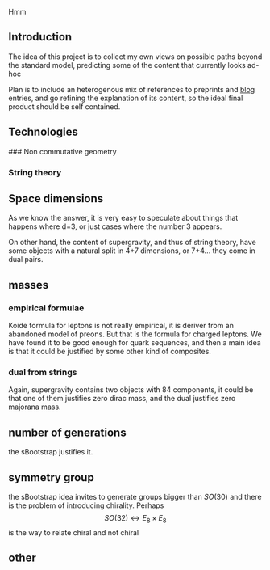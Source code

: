 Hmm

## Introduction
The idea of this project is to collect my own views on possible paths beyond the standard model,
predicting some of the content that currently looks ad-hoc

Plan is to include an heterogenous mix of references to preprints and [blog](https://a.rivero.nom.es/) entries,
and go refining the explanation of its content, so the ideal final product should be
self contained.

## Technologies 

### Non commutative geometry

### String theory

## Space dimensions
As we know the answer, it is very easy to speculate about things that happens where d=3,
or just cases where the number 3 appears.

On other hand, the content of supergravity, and thus of string theory, have some objects with
a natural split in 4+7 dimensions, or 7+4... they come in dual pairs.

## masses
### empirical formulae
Koide formula for leptons is not really empirical, it is deriver from an abandoned model of preons. But that is
the formula for charged leptons. We have found it to be good enough for quark sequences, and then a main
idea is that it could be justified by some other kind of composites.
### dual from strings
Again, supergravity contains two objects with 84 components, it could be that one of them justifies zero dirac mass,
and the dual justifies zero majorana mass.

## number of generations

the sBootstrap justifies it.

## symmetry group
the sBootstrap idea invites to generate groups bigger than $SO(30)$ and there is the problem of introducing chirality.
Perhaps $$SO(32) \longleftrightarrow E_8 \times E_8 $$ is the way to relate chiral and not chiral

## other 
